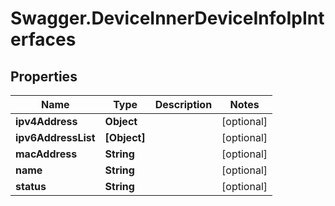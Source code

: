 # Swagger.DeviceInnerDeviceInfoIpInterfaces

## Properties
Name | Type | Description | Notes
------------ | ------------- | ------------- | -------------
**ipv4Address** | **Object** |  | [optional] 
**ipv6AddressList** | **[Object]** |  | [optional] 
**macAddress** | **String** |  | [optional] 
**name** | **String** |  | [optional] 
**status** | **String** |  | [optional] 


